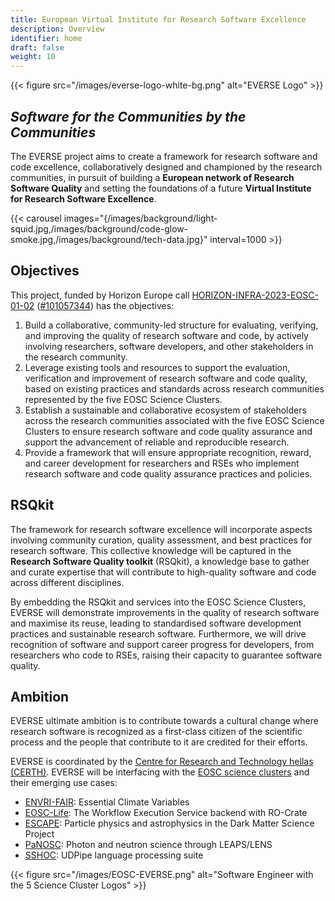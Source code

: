 ```yaml
---
title: European Virtual Institute for Research Software Excellence
description: Overview
identifier: home
draft: false 
weight: 10
---
```


{{< figure src="/images/everse-logo-white-bg.png" alt="EVERSE Logo" >}}

## *Software for the Communities by the Communities*

The EVERSE project aims to create a framework for research software and code excellence, collaboratively designed and championed by the research communities, in pursuit of building a **European network of Research Software Quality** and setting the foundations of a future **Virtual Institute for Research Software Excellence**.

{{< carousel images="{/images/background/light-squid.jpg,/images/background/code-glow-smoke.jpg,/images/background/tech-data.jpg}" interval=1000 >}}

## Objectives

This project, funded by Horizon Europe call [HORIZON-INFRA-2023-EOSC-01-02](https://ec.europa.eu/info/funding-tenders/opportunities/portal/screen/opportunities/topic-details/horizon-infra-2023-eosc-01-02) ([#101057344](https://doi.org/10.3030/101057344)) has the objectives:

1. Build a collaborative, community-led structure for evaluating, verifying, and improving the quality of research software and code, by actively involving researchers, software developers, and other stakeholders in the research community.
2. Leverage existing tools and resources to support the evaluation, verification and improvement of research software and code quality, based on existing practices and standards across research communities represented by the five EOSC Science Clusters.
3. Establish a sustainable and collaborative ecosystem of stakeholders across the research communities associated with the five EOSC Science Clusters to ensure research software and code quality assurance and support the advancement of reliable and reproducible research.
4. Provide a framework that will ensure appropriate recognition, reward, and career development for researchers and RSEs who implement research software and code quality assurance practices and policies.

## RSQkit

The framework for research software excellence will incorporate aspects involving community curation, quality assessment, and best practices for research software. This collective knowledge will be captured in the **Research Software Quality toolkit** (RSQkit), a knowledge base to gather and curate expertise that will contribute to high-quality software and code across different disciplines.

By embedding the RSQkit and services into the EOSC Science Clusters, EVERSE will demonstrate improvements in the quality of research software and maximise its reuse, leading to standardised software development practices and sustainable research software. Furthermore, we will drive recognition of software and support career progress for developers, from researchers who code to RSEs, raising their capacity to guarantee software quality.

## Ambition

EVERSE ultimate ambition is to contribute towards a cultural change where research software is recognized as a first-class citizen of the scientific process and the people that contribute to it are credited for their efforts.

EVERSE is coordinated by the [Centre for Research and Technology hellas (CERTH)](https://www.certh.gr). EVERSE will be interfacing with the [EOSC science clusters](https://eosc-portal.eu/esfri-thematic-cluster-projects) and their emerging use cases:

- [ENVRI-FAIR](https://envri.eu/home-envri-fair/): Essential Climate Variables
- [EOSC-Life](https://www.eosc-life.eu/): The Workflow Execution Service backend with RO-Crate
- [ESCAPE](https://projectescape.eu/): Particle physics and astrophysics in the Dark Matter Science Project
- [PaNOSC](https://www.panosc.eu/): Photon and neutron science through LEAPS/LENS
- [SSHOC](https://sshopencloud.eu/): UDPipe language processing suite

<!-- ![EVERSE Science Clusters](/images/EOSC-EVERSE.png) -->

{{< figure src="/images/EOSC-EVERSE.png" alt="Software Engineer with the 5 Science Cluster Logos" >}}
